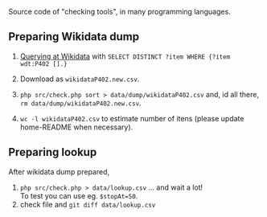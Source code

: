 Source code of "checking tools", in many programming languages. 

## Preparing Wikidata dump

1. [Querying at Wikidata](https://query.wikidata.org/#SELECT%20DISTINCT%20%3Fitem%20WHERE%20%7B%3Fitem%20wdt%3AP402%20%5B%5D.%7D%0A) with `SELECT DISTINCT ?item WHERE {?item wdt:P402 [].}` 

2. Download as `wikidataP402.new.csv`.

3. `php src/check.php sort > data/dump/wikidataP402.csv` and, id all there,  `rm data/dump/wikidataP402.new.csv`.

4. `wc -l wikidataP402.csv` to estimate number of itens (please update home-README when necessary).

## Preparing lookup

After wikidata dump prepared, 

1. `php src/check.php > data/lookup.csv` ... and wait a lot!<br/>To test you can use eg. `$stopAt=50`.
2. check file and `git diff data/lookup.csv`

